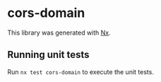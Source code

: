 # cors-domain

This library was generated with [Nx](https://nx.dev).

## Running unit tests

Run `nx test cors-domain` to execute the unit tests.
